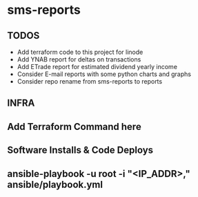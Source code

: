# sms-reports

## TODOS
- Add terraform code to this project for linode
- Add YNAB report for deltas on transactions
- Add ETrade report for estimated dividend yearly income
- Consider E-mail reports with some python charts and graphs
- Consider repo rename from sms-reports to reports

## INFRA
## Add Terraform Command here

## Software Installs & Code Deploys
## ansible-playbook -u root -i "<IP_ADDR>," ansible/playbook.yml